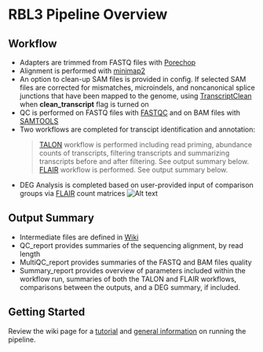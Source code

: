 # RBL3 Pipeline Overview
## Workflow
* Adapters are trimmed from FASTQ files with [Porechop](https://github.com/rrwick/Porechop)
* Alignment is performed with [minimap2](https://github.com/lh3/minimap2)
* An option to clean-up SAM files is provided in config. If selected SAM files are corrected for mismatches, microindels, and noncanonical splice junctions that have been mapped to the genome,  using [TranscriptClean](https://github.com/mortazavilab/TranscriptClean) when **clean_transcript** flag is turned on
* QC is performed on FASTQ files with [FASTQC](https://www.bioinformatics.babraham.ac.uk/projects/fastqc/) and on BAM files with [SAMTOOLS](https://www.bioinformatics.babraham.ac.uk/projects/fastqc/)
* Two workflows are completed for transcipt identification and annotation:
  > [TALON](https://github.com/mortazavilab/TALON) workflow is performed including read priming, abundance counts of transcripts, filtering transcripts and summarizing transcripts before and after filtering. See output summary below.
  > [FLAIR](https://github.com/BrooksLabUCSC/flair#modules) workflow is performed. See output summary below.
* DEG Analysis is completed based on user-provided input of comparison groups via [FLAIR](https://github.com/BrooksLabUCSC/flair#diffExp) count matrices
![Alt text](resources/workflow.png?raw=true "Workflow")

## Output Summary
* Intermediate files are defined in [Wiki](https://github.com/RBL-NCI/RBL_RBL3/wiki/Overview)
* QC_report provides summaries of the sequencing alignment, by read length
* MultiQC_report provides summaries of the FASTQ and BAM files quality
* Summary_report provides overview of parameters included within the workflow run, summaries of both the TALON and FLAIR workflows, comparisons between the outputs, and a DEG summary, if included.

## Getting Started
Review the wiki page for a [tutorial]((https://github.com/RBL-NCI/RBL_RBL3/wiki/Pipeline-Tutorial)) and [general information](https://github.com/RBL-NCI/RBL_RBL3/wiki/Overview) on running the pipeline.